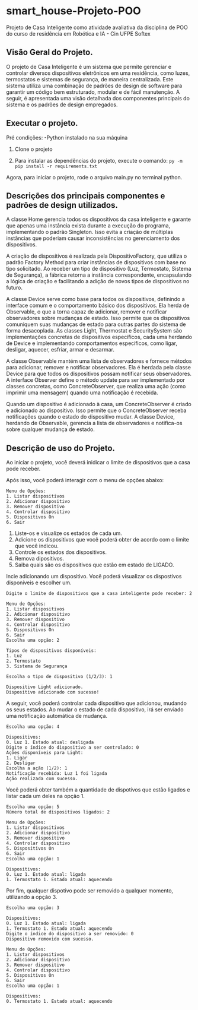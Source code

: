 # smart_house-Projeto-POO
 Projeto de Casa Inteligente como atividade avaliativa da disciplina de POO do curso de residência em Robótica e IA - Cin UFPE Softex

## Visão Geral do Projeto.
O projeto de Casa Inteligente é um sistema que permite gerenciar e controlar diversos dispositivos eletrônicos em uma residência, como luzes, termostatos e sistemas de segurança, de maneira centralizada. Este sistema utiliza uma combinação de padrões de design de software para garantir um código bem estruturado, modular e de fácil manutenção. A seguir, é apresentada uma visão detalhada dos componentes principais do sistema e os padrões de design empregados.

## Executar o projeto.
Pré condições:
-Python instalado na sua máquina

1. Clone o projeto

2. Para instalar as dependências do projeto, execute o comando:
`py -m pip install -r requirements.txt`

Agora, para iniciar o projeto, rode o arquivo main.py no terminal python.

## Descrições dos principais componentes e padrões de design utilizados.
A classe Home gerencia todos os dispositivos da casa inteligente e garante que apenas uma instância exista durante a execução do programa, implementando o padrão Singleton. Isso evita a criação de múltiplas instâncias que poderiam causar inconsistências no gerenciamento dos dispositivos.

A criação de dispositivos é realizada pela DispositivoFactory, que utiliza o padrão Factory Method para criar instâncias de dispositivos com base no tipo solicitado. Ao receber um tipo de dispositivo (Luz, Termostato, Sistema de Segurança), a fábrica retorna a instância correspondente, encapsulando a lógica de criação e facilitando a adição de novos tipos de dispositivos no futuro.

A classe Device serve como base para todos os dispositivos, definindo a interface comum e o comportamento básico dos dispositivos. Ela herda de Observable, o que a torna capaz de adicionar, remover e notificar observadores sobre mudanças de estado. Isso permite que os dispositivos comuniquem suas mudanças de estado para outras partes do sistema de forma desacoplada. As classes Light, Thermostat e SecuritySystem são implementações concretas de dispositivos específicos, cada uma herdando de Device e implementando comportamentos específicos, como ligar, desligar, aquecer, esfriar, armar e desarmar.

A classe Observable mantém uma lista de observadores e fornece métodos para adicionar, remover e notificar observadores. Ela é herdada pela classe Device para que todos os dispositivos possam notificar seus observadores. A interface Observer define o método update para ser implementado por classes concretas, como ConcreteObserver, que realiza uma ação (como imprimir uma mensagem) quando uma notificação é recebida.

Quando um dispositivo é adicionado à casa, um ConcreteObserver é criado e adicionado ao dispositivo. Isso permite que o ConcreteObserver receba notificações quando o estado do dispositivo mudar. A classe Device, herdando de Observable, gerencia a lista de observadores e notifica-os sobre qualquer mudança de estado.

## Descrição de uso do Projeto.
Ao iniciar o projeto, você deverá inidicar o limite de dispositivos que a casa pode receber.

Após isso, você poderá interagir com o menu de opções abaixo:

```
Menu de Opções:
1. Listar dispositivos
2. Adicionar dispositivo
3. Remover dispositivo
4. Controlar dispositivo
5. Dispositivos On
6. Sair
```

1. Liste-os e visualize os estados de cada um.
2. Adicione os dispositivos que você poderá obter de acordo com o limite que você indicou. 
4. Controle os estados dos dispositivos.
3. Remova dipositivos.
5. Saiba quais são os dispositivos que estão em estado de LIGADO.

Incie adicionando um dispositivo. Você poderá visualizar os dispostivos disponíveis e escolher um. 
```
Digite o limite de dispositivos que a casa inteligente pode receber: 2

Menu de Opções:
1. Listar dispositivos
2. Adicionar dispositivo
3. Remover dispositivo
4. Controlar dispositivo
5. Dispositivos On
6. Sair
Escolha uma opção: 2

Tipos de dispositivos disponíveis:
1. Luz
2. Termostato
3. Sistema de Segurança

Escolha o tipo de dispositivo (1/2/3): 1

Dispositivo Light adicionado.
Dispositivo adicionado com sucesso!

```

A seguir, você poderá controlar cada dispositivo que adicionou, mudando os seus estados. Ao mudar o estado de cada dispositivo, irá ser enviado uma notificação automática de mudança. 

```
Escolha uma opção: 4

Dispositivos:
0. Luz 1. Estado atual: desligada
Digite o índice do dispositivo a ser controlado: 0
Ações disponíveis para Light:
1. Ligar
2. Desligar
Escolha a ação (1/2): 1
Notificação recebida: Luz 1 foi ligada
Ação realizada com sucesso.

```

Você poderá obter também a quantidade de dispotivos que estão ligados e listar cada um deles na opção 1.

```
Escolha uma opção: 5
Número total de dispositivos ligados: 2

Menu de Opções:
1. Listar dispositivos
2. Adicionar dispositivo
3. Remover dispositivo
4. Controlar dispositivo
5. Dispositivos On
6. Sair
Escolha uma opção: 1

Dispositivos:
0. Luz 1. Estado atual: ligada
1. Termostato 1. Estado atual: aquecendo

```

Por fim, qualquer dispotivo pode ser removido a qualquer momento, utilizando a opção 3.

```
Escolha uma opção: 3

Dispositivos:
0. Luz 1. Estado atual: ligada
1. Termostato 1. Estado atual: aquecendo
Digite o índice do dispositivo a ser removido: 0
Dispositivo removido com sucesso.

Menu de Opções:
1. Listar dispositivos
2. Adicionar dispositivo
3. Remover dispositivo
4. Controlar dispositivo
5. Dispositivos On
6. Sair
Escolha uma opção: 1

Dispositivos:
0. Termostato 1. Estado atual: aquecendo


```

